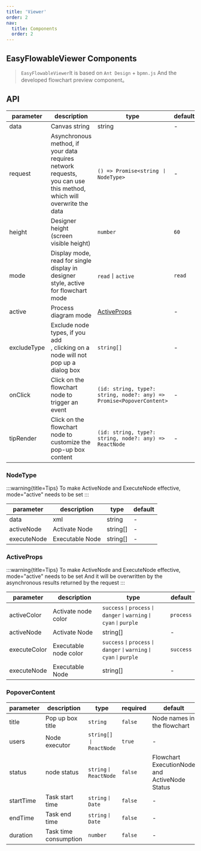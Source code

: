 ```yaml
---
title: 'Viewer'
order: 2
nav:
  title: Components
  order: 2
---
```


## EasyFlowableViewer Components
> `EasyFlowableViewer`It is based on `Ant Design` + `bpmn.js` And the developed flowchart preview component。

## API
|            parameter          | description                                          | type                                                                 | default |
|--------------------------------------------------------|---------------------------------------------|----------------------------------------------------------------------|---------|
| data | Canvas string                                       | string                                                               | -       |
| request | Asynchronous method, if your data requires network requests, <br/>you can use this method, which will overwrite the data | `() => Promise<string 丨 NodeType>`                                   | -       |
| height | Designer height (screen visible height)                               | `number`                                                             | `60`    |
| mode | Display mode, read for single display in designer style, active for flowchart mode            | `read`丨`active`                                                      | `read`  |
| active | Process diagram mode                                       | [ActiveProps](#ActiveProps)                                          | -       |
| excludeType | Exclude node types, if you add<br/>, clicking on a node will not pop up a dialog box                       | `string[]`                                                           | -       |
| onClick | Click on the flowchart node to trigger an event                                 | `(id: string, type?: string, node?: any) => Promise<PopoverContent>` | -       |
| tipRender | Click on the flowchart node to customize the pop-up box content                             | `(id: string, type?: string, node?: any) => ReactNode`               | -       |

### NodeType

:::warning{title=Tips}
To make ActiveNode and ExecuteNode effective, mode="active" needs to be set
:::

|     parameter      | description      | type        | default |
|--------------|---------|-----------|---------|
| data | xml | string    | -       |
| activeNode | Activate Node    | string[]  | -       |
| executeNode | Executable Node    | string[]  | -       |

### ActiveProps
:::warning{title=Tips}
To make ActiveNode and ExecuteNode effective, mode="active" needs to be set And it will be 
overwritten by the asynchronous results returned by the request
:::

|     parameter      | description           | type                                    | default       |
|--------------|-----------------------|---------------------------------------|-----------|
| activeColor | Activate node color   | `success丨process丨danger丨warning丨cyan丨purple` | `process` |
| activeNode | Activate Node         | string[] | -         |
| executeColor | Executable node color | `success丨process丨danger丨warning丨cyan丨purple` | `success` |
| executeNode | Executable Node                  | string[] | -         |

### PopoverContent

| parameter | description     | type         | required   | default                         |
|-----|--------|------------|---------|-----------------------------|
| title | Pop up box title  | `string`   | `false` | Node names in the flowchart                     |
| users | Node executor  | `string[]丨ReactNode` | `true`  | -                           |
| status | node status   | `string丨ReactNode` | `false` | Flowchart ExecutionNode and ActiveNode Status |
| startTime | Task start time | `string丨Date` | `false` | -                           |
| endTime | Task end time | `string丨Date` | `false` | -                           |
| duration | Task time consumption | `number` | `false` | -                           |
